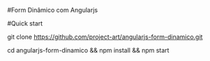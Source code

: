 #Form Dinâmico com Angularjs

#Quick start

git clone https://github.com/project-art/angularjs-form-dinamico.git 

cd angularjs-form-dinamico && npm install && npm start



 

